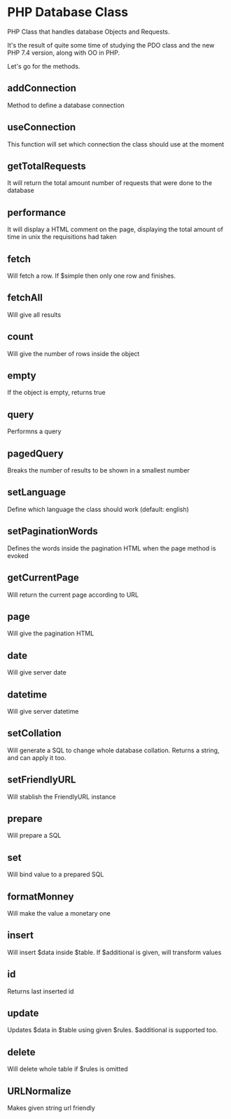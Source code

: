 # PHP Database Class

PHP Class that handles database Objects and Requests.

It's the result of quite some time of studying the PDO class and the new PHP 7.4 version, along with OO in PHP.

Let's go for the methods.

## addConnection

Method to define a database connection

## useConnection

This function will set which connection the class should use at the moment

## getTotalRequests

It will return the total amount number of requests that were done to the database

## performance

It will display a HTML comment on the page, displaying the total amount of time in unix the requisitions had taken

## fetch

Will fetch a row. If $simple then only one row and finishes.

## fetchAll

Will give all results

## count

Will give the number of rows inside the object

## empty

If the object is empty, returns true

## query

Performns a query

## pagedQuery

Breaks the number of results to be shown in a smallest number

## setLanguage

Define which language the class should work (default: english)

## setPaginationWords

Defines the words inside the pagination HTML when the page method is evoked

## getCurrentPage

Will return the current page according to URL

## page

Will give the pagination HTML

## date

Will give server date

## datetime

Will give server datetime

## setCollation

Will generate a SQL to change whole database collation. Returns a string, and can apply it too.

## setFriendlyURL

Will stablish the FriendlyURL instance

## prepare

Will prepare a SQL

## set

Will bind value to a prepared SQL

## formatMonney

Will make the value a monetary one

## insert

Will insert $data inside $table. If $additional is given, will transform values

## id

Returns last inserted id

## update

Updates $data in $table using given $rules. $additional is supported too.

## delete

Will delete whole table if $rules is omitted

## URLNormalize

Makes given string url friendly
